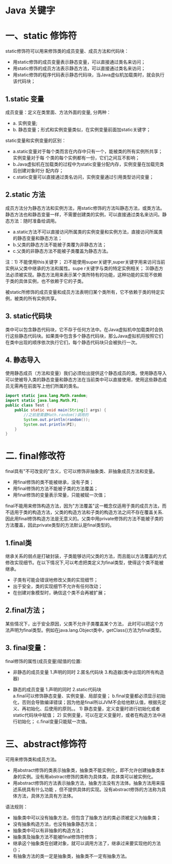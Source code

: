 Java 关键字
====================
# 一、static 修饰符

static修饰符可以用来修饰类的成员变量、成员方法和代码块：
-  用static修饰的成员变量表示静态变量，可以直接通过类名来访问；
- 用static修饰的成员方法表示静态方法，可以直接通过类名来访问；
- 用static修饰的程序代码表示静态代码块，当Java虚似机加载类时，就会执行该代码块；

## 1.static 变量
成员变量：定义在类里面、方法外面的变量, 分两种：
- a. 实例变量;
- b. 静态变量；形式和实例变量类似，在实例变量前面加static关键字；

static变量和实例变量的区别：
- a.static变量对于每个类而言在内存中只有一个，能被类的所有实例所共享；实例变量对于每   个类的每个实例都有一份，它们之间互不影响；
- b.Java虚拟机在加载类的过程中为static变量分配内存，实例变量在加载完类后创建对象时分   配内存；
- c.static变量可以直接通过类名访问，实例变量通过引用类型访问变量；
                              
## 2.static 方法
成员方法分为静态方法和实例方法，用static修饰的方法叫静态方法，或类方法。静态方法也和静态变量一样，不需要创建类的实例，可以直接通过类名来访问。静态方法：随时准备给调用。

- a.static方法不可以直接访问所属类的实例变量和实例方法，直接访问所属类的静态变量和静态方法；
- b.父类的静态方法不能被子类覆为非静态方法；
- c.父类的非静态方法不能被子类覆盖为静态方法。
 
 注：1) 不能使用this关键字；
   2)不能使用super关键字,super关键字用来访问当前实例从父类中继承的方法和属性。supe  r关键字与类的特定实例相关；
   3)静态方法必须被实现。静态方法用来表示某个类所特有的功能，这种功能的实现不依赖   于类的具体实例，也不依赖于它的子类。
			
被static所修饰的成员变量和成员方法表明归某个类所有，它不依赖于类的特定实例，被类的所有实例共享。
	
## 3. static代码块                  

类中可以包含静态代码块，它不存于任何方法中。在Java虚拟机中加载类时会执行这些静态代码块。如果类中包含多个静态代码块，那么Java虚拟机将按照它们在类中出现的顺序依次执行它们，每个静态代码块只会被执行一次。

## 4. 静态导入

使用静态成员（方法和变量）我们必须给出提供这个静态成员的类。使用静态导入可以使被导入类的静态变量和静态方法在当前类中可以直接使用，使用这些静态成员无需再在前面写上他们所属的类名。
```java
import static java.lang.Math.random;
import static java.lang.Math.PI;
public class Test {	
	public static void main(String[] args) {
		//之前是需要Math.random()调用的
		System.out.println(random());
		System.out.println(PI);				
	}			
}
```
		
# 二. final修改符

final具有"不可改变的"含义，它可以修饰非抽象类、非抽象成员方法和变量。
- 用final修饰的类不能被继承，没有子类；
- 用final修饰的方法不能被子类的方法覆盖；
- 用final修饰的变量表示常量，只能被赋一次值；

final不能用来修饰构造方法，因为"方法覆盖"这一概念仅适用于类的成员方法，而不适用于类的构造方法，父类的构造方法和子类的构造方法之间不存在覆盖关系. 因此用final修饰构造方法是无意义的。父类中用private修饰的方法不能被子类的方法覆盖，因此private类型的方法默认是final类型的。

## 1.final类

继承关系的弱点是打破封装，子类能够访问父类的方法，而且能以方法覆盖的方式修改实现细节。在以下情况下,可以考虑把类定义为final类型，使得这个类不能被继承。
- 子类有可能会错误地修改父类的实现细节；
- 出于安全，类的实现细节不允许有任何改动；
- 在创建对象模型时，确信这个类不会再被扩展；

## 2.final方法；
 
某些情况下，出于安全原因，父类不允许子类覆盖某个方法， 此时可以把这个方法声明为final类型。例如在java.lang.Object类中，getClass()方法为final类型。

## 3. final变量：
   
final修饰的属性(成员变量)赋值的位置:
- 非静态的成员变量
	1.声明的同时
	2.匿名代码块
	3.构造器(类中出现的所有构造器)

- 静态的成员变量
	1.声明的同时
	2.static代码块		    
		  a.final可以修饰静态变量、实例变量、局部变量；
		  b.final变量都必须显示初始化，否则会导致编译错误；因为他是final所以JVM不会给他默认值，根据先定义、再初始化、后使用的原则。。
			 1) 静态变量，定义变量时进行初始化或者static代码块中赋值；
			 2) 实例变量，可以在定义变量时，或者在构造方法中进行初始化；
		  c.final变量只能赋一次值。
				            
# 三、abstract修饰符

可用来修饰类和成员方法。
- 用abstract修饰的类表示抽象类，抽象类不能实例化，即不允许创建抽象类本身的实例。没有用abstract修饰的类称为具体类，具体类可以被实例化。
- 用abstract修饰的方法表示抽象方法，抽象方法没有方法体。抽象方法用来描述系统具有什么功能 ，但不提供具体的实现。没有abstract修饰的方法称为具体方法，具体方法具有方法体。
            
语法规则：
- 抽象类中可以没有抽象方法，但包含了抽象方法的类必须被定义为抽象类；
- 没有抽象构造方法，也没有抽象静态方法；
- 抽象类中可以有非抽象的构造方法；
- 抽象类及抽象方法不能被final修饰符修饰；
- 继承这个抽象类在创建对象，就可以调用方法了，继承过来要实现他的方法{}；
- 有抽象方法的类一定是抽象类，抽象类不一定有抽象方法。

